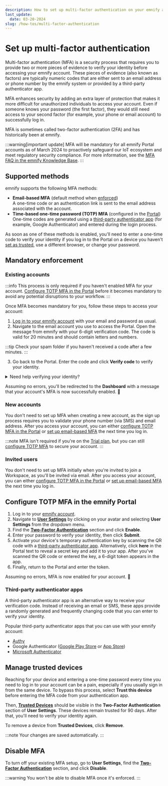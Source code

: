 ```yaml
---
description: How to set up multi-factor authentication on your emnify account
last_update: 
  date: 03-20-2024
slug: /how-tos/multi-factor-authentication
---
```


# Set up multi-factor authentication

Multi-factor authentication (MFA) is a security process that requires you to provide two or more pieces of evidence to verify your identity before accessing your emnify account.
These pieces of evidence (also known as factors) are typically numeric codes that are either sent to an email address or phone number by the emnify system or provided by a third-party authenticator app.

MFA enhances security by adding an extra layer of protection that makes it more difficult for unauthorized individuals to access your account.
Even if someone knows your password (the first factor), they would still need access to your second factor (for example, your phone or email account) to successfully log in.

MFA is sometimes called two-factor authentication (2FA) and has historically been at emnify.

:::warning[important update]
MFA will be mandatory for all emnify Portal accounts as of March 2024 to proactively safeguard our IoT ecosystem and meet regulatory security compliance.
For more information, see the [MFA FAQ in the emnify Knowledge Base](https://support.emnify.com/hc/en-us/articles/11119662291740-MFA-FAQ).
:::

## Supported methods

emnify supports the following MFA methods:

- **Email-based MFA** (default method when [enforced](#mandatory-enforcement))  
A one-time code or an authentication link is sent to the email address associated with the account.
- **Time-based one-time password (TOTP) MFA** (configured in the [Portal](#configure-totp-mfa-in-the-emnify-portal))  
One-time codes are generated using a [third-party authenticator app](#third-party-authenticator-apps) (for example, Google Authenticator) and entered during the login process.

As soon as one of these methods is enabled, you'll need to enter a one-time code to verify your identity if you log in to the Portal on a device you haven't [set as trusted](#manage-trusted-devices), use a different browser, or change your password.

## Mandatory enforcement

### Existing accounts

:::info
This process is only required if you haven't enabled MFA for your account.
[Configure TOTP MFA in the Portal](#configure-totp-mfa-in-the-emnify-portal) before it becomes mandatory to avoid any potential disruptions to your workflow.
:::

Once MFA becomes mandatory for you, follow these steps to access your account:

1. [Log in to your emnify account](https://portal.emnify.com/sign) with your email and password as usual.
2. Navigate to the email account you use to access the Portal. 
Open the message from emnify with your 6-digit verification code.
The code is valid for 20 minutes and should contain letters and numbers.

:::tip
Check your spam folder if you haven't received a code after a few minutes.
:::

3. Go back to the Portal. Enter the code and click **Verify code** to verify your identity.

<details className="details details--info">
  <summary>Need help verifying your identity?</summary>
    <p>You may have issues verifying your identity once MFA becomes mandatory.</p>
    <p>Here are a few common error messages and what to do if you see them:</p>
    <b>This code is invalid. Try again.</b>
    <ul>
      <li>Re-enter your code and click <b>Verify code</b> again.</li>
      <li>Wait at least 20 minutes, and then click <b>Resend</b>. Enter the new verification code once you've received it.</li>
      <li>Still having trouble? Contact the <a href="https://docs.emnify.com/support">emnify support team</a>.</li>
    </ul>
    <b>This code is not valid anymore. Get a new one via email.</b>
    <ul>
      <li>Click <b>Resend</b> and enter the new verification code once you've received it.</li>
      <li>Still having trouble? Contact the <a href="https://docs.emnify.com/support">emnify support team</a>.</li>
    </ul>
    <b>Invalid code, your account will be locked after [number] of incorrect attempts.</b>
    <ul>
      <li>Re-enter your code and click <b>Verify code</b> again.</li>
      <li>Click <b>Resend</b> and enter the new verification code once you've received it.</li>
      <li>Still having trouble? Contact the <a href="https://docs.emnify.com/support">emnify support team</a>.</li>
    </ul>
    <b>You've reached the limit of failed authentication attempts. Please try again in 1 hour.</b>
    <ul>
      <li>Wait at least 60 minutes, and then try to log in again.</li>
      <li>If you've waited and the next attempt is blocked, contact the <a href="https://docs.emnify.com/support">emnify support team</a>.</li>
    </ul>
</details>

Assuming no errors, you'll be redirected to the **Dashboard** with a message that your account's MFA is now successfully enabled. 🎉

### New accounts

You don't need to set up MFA when creating a new account, as the sign up process requires you to validate your phone number (via SMS) and email address.
After you access your account, you can either [configure TOTP MFA in the Portal](#configure-totp-mfa-in-the-emnify-portal) or [set up email-based MFA](#existing-accounts) the next time you log in.

:::note
MFA isn't required if you're on the [Trial plan](/quickstart/trial), but you can still [configure TOTP MFA](#configure-totp-mfa-in-the-emnify-portal) to secure your account.
:::

### Invited users

You don't need to set up MFA initially when you're invited to join a Workspace, as you'll be invited via email.
After you access your account, you can either [configure TOTP MFA in the Portal](#configure-totp-mfa-in-the-emnify-portal) or [set up email-based MFA](#existing-accounts) the next time you log in.

## Configure TOTP MFA in the emnify Portal

1. Log in to your [emnify account](https://portal.emnify.com/sign).
1. Navigate to [**User Settings**](https://portal.emnify.com/user-settings) by clicking on your avatar and selecting **User Settings** from the dropdown menu.
1. Find the [**Two-Factor Authentication**](https://portal.emnify.com/user-settings#two-factor-authentication) section and click **Enable**.
1. Enter your password to verify your identity, then click **Submit**.
1. Activate your device's temporary authentication key by scanning the QR code with a [third-party authenticator app](#third-party-authenticator-apps).
Alternatively, click **here** in the Portal text to reveal a secret key and add it to your app.
After you've scanned the QR code or entered the key, a 6-digit token appears in the app. 
1. Finally, return to the Portal and enter the token.

Assuming no errors, MFA is now enabled for your account. 🎉

### Third-party authenticator apps

A third-party authenticator app is an alternative way to receive your verification code.
Instead of receiving an email or SMS, these apps provide a randomly generated and frequently changing code that you can enter to verify your identity.

Popular third-party authenticator apps that you can use with your emnify account:

- [Authy](https://authy.com/download/)
- Google Authenticator ([Google Play Store](https://play.google.com/store/apps/details?id=com.google.android.apps.authenticator2&pli=1) or [App Store](https://apps.apple.com/us/app/google-authenticator/id388497605))
- [Microsoft Authenticator](https://www.microsoft.com/en/security/mobile-authenticator-app)

## Manage trusted devices

Reaching for your device and entering a one-time password every time you need to log in to your account can be a pain, especially if you usually sign in from the same device.
To bypass this process, select **Trust this device** before entering the MFA code from your authentication app.

Then, [**Trusted Devices**](https://portal.emnify.com/user-settings#trusted-devices) should be visible in the **Two-Factor Authentication** section of **User Settings**.
These devices remain trusted for 90 days.
After that, you'll need to verify your identity again.

To remove a device from **Trusted Devices**, click **Remove**.

:::note
Your changes are saved automatically.
:::

## Disable MFA

To turn off your existing MFA setup, go to **User Settings**, find the [**Two-Factor Authentication**](https://portal.emnify.com/user-settings#two-factor-authentication) section, and click **Disable**.

:::warning
You won't be able to disable MFA once it's enforced.
:::
